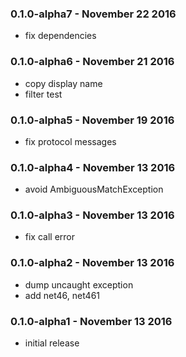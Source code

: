 ### 0.1.0-alpha7 - November 22 2016
* fix dependencies

### 0.1.0-alpha6 - November 21 2016
* copy display name
* filter test

### 0.1.0-alpha5 - November 19 2016
* fix protocol messages

### 0.1.0-alpha4 - November 13 2016
* avoid AmbiguousMatchException

### 0.1.0-alpha3 - November 13 2016
* fix call error

### 0.1.0-alpha2 - November 13 2016
* dump uncaught exception
* add net46, net461

### 0.1.0-alpha1 - November 13 2016
* initial release
